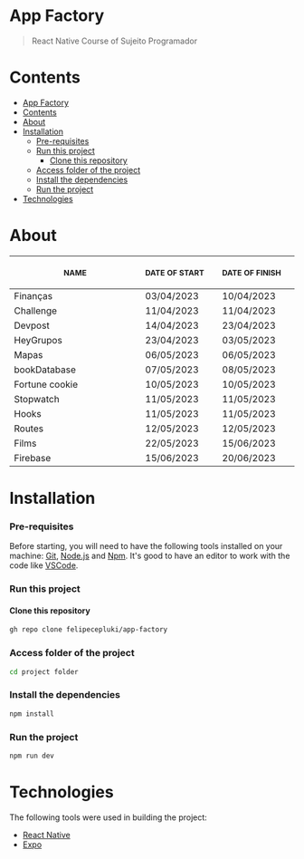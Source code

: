 # App Factory

> React Native Course of Sujeito Programador
> &nbsp;

# Contents

- [App Factory](#app-factory)
- [Contents](#contents)
- [About](#about)
- [Installation](#installation)
    - [Pre-requisites](#pre-requisites)
    - [Run this project](#run-this-project)
      - [Clone this repository](#clone-this-repository)
    - [Access folder of the project](#access-folder-of-the-project)
    - [Install the dependencies](#install-the-dependencies)
    - [Run the project](#run-the-project)
- [Technologies](#technologies)

# About

<table>
  <thead>
    <tr>
        <th align="center">
          <img width="300" height="1"> 
          <p> 
            <small>
              NAME
            </small>
          </p>
        </th>
        <th align="left">
          <img width="140" height="1">
          <p align="left"> 
            <small>
              DATE OF START
            </small>
          </p>
        </th>
        <th align="left">
          <img width="140" height="1">
          <p align="left"> 
            <small>
              DATE OF FINISH
            </small>
            </p>
        </th>
      </tr>
  </thead>
  <tbody>
    <tr>
      <td>Finanças</td>
      <td>03/04/2023</td>
      <td>10/04/2023</td>
    </tr>
    <tr>
      <td>Challenge</td>
      <td>11/04/2023</td>
      <td>11/04/2023</td>
    </tr>
    <tr>
      <td>Devpost</td>
      <td>14/04/2023</td>
      <td>23/04/2023</td>
    </tr>
    <tr>
      <td>HeyGrupos</td>
      <td>23/04/2023</td>
      <td>03/05/2023</td>
    </tr>
    <tr>
      <td>Mapas</td>
      <td>06/05/2023</td>
      <td>06/05/2023</td>
    </tr>
    <tr>
      <td>bookDatabase</td>
      <td>07/05/2023</td>
      <td>08/05/2023</td>
    </tr>
    <tr>
      <td>Fortune cookie</td>
      <td>10/05/2023</td>
      <td>10/05/2023</td>
    </tr>
    <tr>
      <td>Stopwatch</td>
      <td>11/05/2023</td>
      <td>11/05/2023</td>
    </tr>
    <tr>
      <td>Hooks</td>
      <td>11/05/2023</td>
      <td>11/05/2023</td>
    </tr>
    <tr>
      <td>Routes</td>
      <td>12/05/2023</td>
      <td>12/05/2023</td>
    </tr>
    <tr>
      <td>Films</td>
      <td>22/05/2023</td>
      <td>15/06/2023</td>
    </tr>
    <tr>
      <td>Firebase</td>
      <td>15/06/2023</td>
      <td>20/06/2023</td>
    </tr>
  </tbody>
</table>

# Installation

### Pre-requisites

Before starting, you will need to have the following tools installed on your machine: [Git](https://git-scm.com), [Node.js](https://nodejs.org/en/) and [Npm](https://www.npmjs.com/). It's good to have an editor to work with the code like [VSCode](https://code.visualstudio.com/).

### Run this project

#### Clone this repository

```bash
gh repo clone felipecepluki/app-factory
```

### Access folder of the project

```bash
cd project folder
```

### Install the dependencies

```bash
npm install
```

### Run the project

```bash
npm run dev
```

# Technologies

The following tools were used in building the project: <br />

- [React Native](https://reactnative.dev/)
- [Expo](https://expo.dev/)
